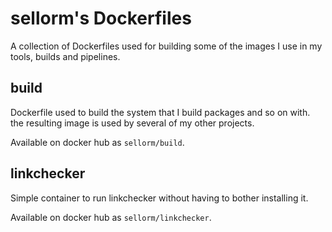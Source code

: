 # sellorm's Dockerfiles

A collection of Dockerfiles used for building some of the images I use in my tools, builds and pipelines.

## build

Dockerfile used to build the system that I build packages and so on with. the resulting image is used by several of my other projects.

Available on docker hub as `sellorm/build`.

## linkchecker

Simple container to run linkchecker without having to bother installing it.

Available on docker hub as `sellorm/linkchecker`.

